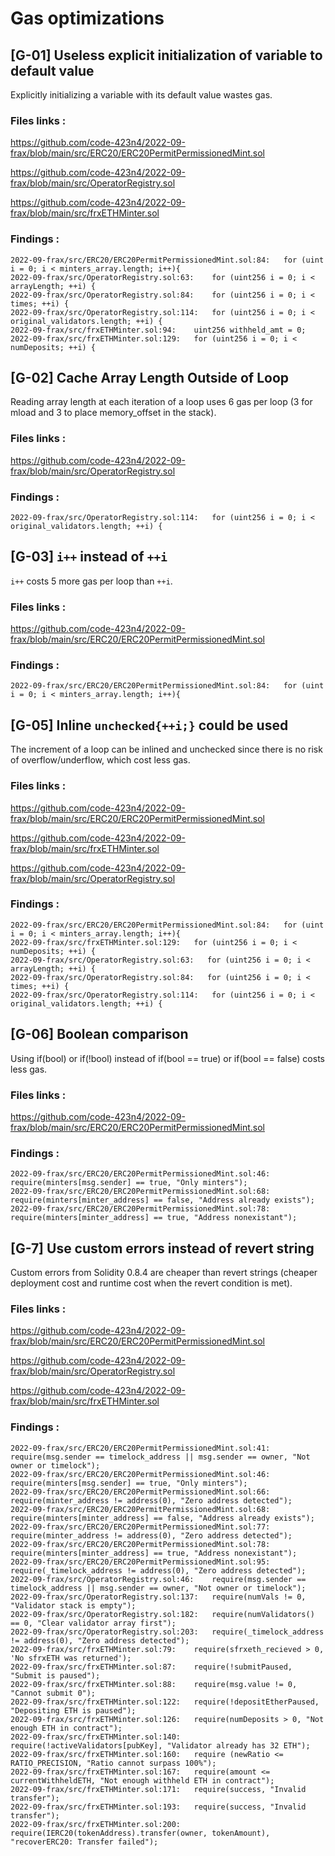 # Gas optimizations

## [G-01] Useless explicit initialization of variable to default value

Explicitly initializing a variable with its default value wastes gas.

### Files links :

https://github.com/code-423n4/2022-09-frax/blob/main/src/ERC20/ERC20PermitPermissionedMint.sol

https://github.com/code-423n4/2022-09-frax/blob/main/src/OperatorRegistry.sol

https://github.com/code-423n4/2022-09-frax/blob/main/src/frxETHMinter.sol

### Findings :

```solidity
2022-09-frax/src/ERC20/ERC20PermitPermissionedMint.sol:84: 	 for (uint i = 0; i < minters_array.length; i++){
2022-09-frax/src/OperatorRegistry.sol:63: 	 for (uint256 i = 0; i < arrayLength; ++i) {
2022-09-frax/src/OperatorRegistry.sol:84: 	 for (uint256 i = 0; i < times; ++i) {
2022-09-frax/src/OperatorRegistry.sol:114: 	 for (uint256 i = 0; i < original_validators.length; ++i) {
2022-09-frax/src/frxETHMinter.sol:94: 	 uint256 withheld_amt = 0;
2022-09-frax/src/frxETHMinter.sol:129: 	 for (uint256 i = 0; i < numDeposits; ++i) {
```

## [G-02] Cache Array Length Outside of Loop

Reading array length at each iteration of a loop uses 6 gas per loop (3 for mload and 3 to place memory_offset in the stack).

### Files links :

https://github.com/code-423n4/2022-09-frax/blob/main/src/OperatorRegistry.sol

### Findings :

```solidity
2022-09-frax/src/OperatorRegistry.sol:114: 	 for (uint256 i = 0; i < original_validators.length; ++i) {
```

## [G-03] `i++` instead of `++i`

`i++` costs 5 more gas per loop than `++i`.

### Files links :

https://github.com/code-423n4/2022-09-frax/blob/main/src/ERC20/ERC20PermitPermissionedMint.sol

### Findings :

```solidity
2022-09-frax/src/ERC20/ERC20PermitPermissionedMint.sol:84:   for (uint i = 0; i < minters_array.length; i++){
```

## [G-05] Inline `unchecked{++i;}` could be used

The increment of a loop can be inlined and unchecked since there is no risk of overflow/underflow, which cost less gas.

### Files links :

https://github.com/code-423n4/2022-09-frax/blob/main/src/ERC20/ERC20PermitPermissionedMint.sol

https://github.com/code-423n4/2022-09-frax/blob/main/src/frxETHMinter.sol

https://github.com/code-423n4/2022-09-frax/blob/main/src/OperatorRegistry.sol

### Findings :

```solidity
2022-09-frax/src/ERC20/ERC20PermitPermissionedMint.sol:84: 	 for (uint i = 0; i < minters_array.length; i++){
2022-09-frax/src/frxETHMinter.sol:129:   for (uint256 i = 0; i < numDeposits; ++i) {
2022-09-frax/src/OperatorRegistry.sol:63:   for (uint256 i = 0; i < arrayLength; ++i) {
2022-09-frax/src/OperatorRegistry.sol:84:   for (uint256 i = 0; i < times; ++i) {
2022-09-frax/src/OperatorRegistry.sol:114:   for (uint256 i = 0; i < original_validators.length; ++i) {
```

## [G-06] Boolean comparison

Using if(bool) or if(!bool) instead of if(bool == true) or if(bool == false) costs less gas.

### Files links :

https://github.com/code-423n4/2022-09-frax/blob/main/src/ERC20/ERC20PermitPermissionedMint.sol

### Findings :

```solidity
2022-09-frax/src/ERC20/ERC20PermitPermissionedMint.sol:46: 	 require(minters[msg.sender] == true, "Only minters");
2022-09-frax/src/ERC20/ERC20PermitPermissionedMint.sol:68: 	 require(minters[minter_address] == false, "Address already exists");
2022-09-frax/src/ERC20/ERC20PermitPermissionedMint.sol:78: 	 require(minters[minter_address] == true, "Address nonexistant");
```

## [G-7] Use custom errors instead of revert string

Custom errors from Solidity 0.8.4 are cheaper than revert strings (cheaper deployment cost and runtime cost when the revert condition is met).

### Files links :

https://github.com/code-423n4/2022-09-frax/blob/main/src/ERC20/ERC20PermitPermissionedMint.sol

https://github.com/code-423n4/2022-09-frax/blob/main/src/OperatorRegistry.sol

https://github.com/code-423n4/2022-09-frax/blob/main/src/frxETHMinter.sol

### Findings :

```solidity
2022-09-frax/src/ERC20/ERC20PermitPermissionedMint.sol:41: 	 require(msg.sender == timelock_address || msg.sender == owner, "Not owner or timelock");
2022-09-frax/src/ERC20/ERC20PermitPermissionedMint.sol:46: 	 require(minters[msg.sender] == true, "Only minters");
2022-09-frax/src/ERC20/ERC20PermitPermissionedMint.sol:66: 	 require(minter_address != address(0), "Zero address detected");
2022-09-frax/src/ERC20/ERC20PermitPermissionedMint.sol:68: 	 require(minters[minter_address] == false, "Address already exists");
2022-09-frax/src/ERC20/ERC20PermitPermissionedMint.sol:77: 	 require(minter_address != address(0), "Zero address detected");
2022-09-frax/src/ERC20/ERC20PermitPermissionedMint.sol:78: 	 require(minters[minter_address] == true, "Address nonexistant");
2022-09-frax/src/ERC20/ERC20PermitPermissionedMint.sol:95: 	 require(_timelock_address != address(0), "Zero address detected");
2022-09-frax/src/OperatorRegistry.sol:46: 	 require(msg.sender == timelock_address || msg.sender == owner, "Not owner or timelock");
2022-09-frax/src/OperatorRegistry.sol:137: 	 require(numVals != 0, "Validator stack is empty");
2022-09-frax/src/OperatorRegistry.sol:182: 	 require(numValidators() == 0, "Clear validator array first");
2022-09-frax/src/OperatorRegistry.sol:203: 	 require(_timelock_address != address(0), "Zero address detected");
2022-09-frax/src/frxETHMinter.sol:79: 	 require(sfrxeth_recieved > 0, 'No sfrxETH was returned');
2022-09-frax/src/frxETHMinter.sol:87: 	 require(!submitPaused, "Submit is paused");
2022-09-frax/src/frxETHMinter.sol:88: 	 require(msg.value != 0, "Cannot submit 0");
2022-09-frax/src/frxETHMinter.sol:122: 	 require(!depositEtherPaused, "Depositing ETH is paused");
2022-09-frax/src/frxETHMinter.sol:126: 	 require(numDeposits > 0, "Not enough ETH in contract");
2022-09-frax/src/frxETHMinter.sol:140: 	 require(!activeValidators[pubKey], "Validator already has 32 ETH");
2022-09-frax/src/frxETHMinter.sol:160: 	 require (newRatio <= RATIO_PRECISION, "Ratio cannot surpass 100%");
2022-09-frax/src/frxETHMinter.sol:167: 	 require(amount <= currentWithheldETH, "Not enough withheld ETH in contract");
2022-09-frax/src/frxETHMinter.sol:171: 	 require(success, "Invalid transfer");
2022-09-frax/src/frxETHMinter.sol:193: 	 require(success, "Invalid transfer");
2022-09-frax/src/frxETHMinter.sol:200: 	 require(IERC20(tokenAddress).transfer(owner, tokenAmount), "recoverERC20: Transfer failed");
```